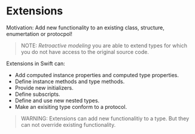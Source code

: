 # Extensions

Motivation: Add new functionality to an existing class, structure, enumertation or protocpol!

> NOTE: _Retroactive modeling_ you are able to extend types for which you do not have access to the original source code.

Extensions in Swift can:

- Add computed instance properties and computed type properties.
- Define instance methods and type methods.
- Provide new initializers.
- Define subscripts.
- Define and use new nested types.
- Make an exisiting type conform to a protocol.

> WARNING: Extensions can add new functionalitiy to a type. But they can not override existing functionality.

